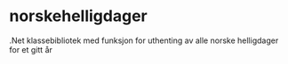 # norskehelligdager

.Net klassebibliotek med funksjon for uthenting av alle norske helligdager for et gitt år

